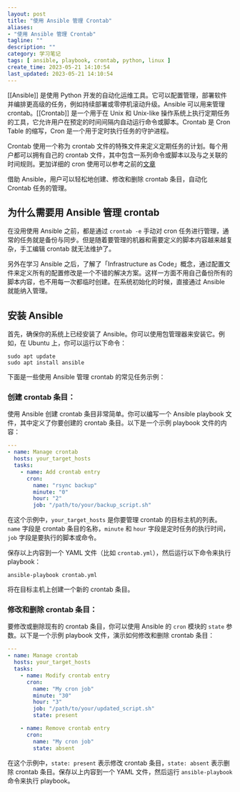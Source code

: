 ```yaml
---
layout: post
title: "使用 Ansible 管理 Crontab"
aliases:
- "使用 Ansible 管理 Crontab"
tagline: ""
description: ""
category: 学习笔记
tags: [ ansible, playbook, crontab, python, linux ]
create_time: 2023-05-21 14:10:54
last_updated: 2023-05-21 14:10:54
---
```


[[Ansible]] 是使用 Python 开发的自动化运维工具。它可以配置管理，部署软件并编排更高级的任务，例如持续部署或零停机滚动升级。Ansible 可以用来管理 crontab。[[Crontab]] 是一个用于在 Unix 和 Unix-like 操作系统上执行定期任务的工具，它允许用户在预定的时间间隔内自动运行命令或脚本。Crontab 是 Cron Table 的缩写，Cron 是一个用于定时执行任务的守护进程。

Crontab 使用一个称为 crontab 文件的特殊文件来定义定期任务的计划。每个用户都可以拥有自己的 crontab 文件，其中包含一系列命令或脚本以及与之关联的时间规则。更加详细的 cron 使用可以参考之前的[文章](/post/2017/03/crontab-schedule-task.html)

借助 Ansible，用户可以轻松地创建、修改和删除 crontab 条目，自动化 Crontab 任务的管理。

## 为什么需要用 Ansible 管理 crontab

在没用使用 Ansible 之前，都是通过 `crontab -e` 手动对 cron 任务进行管理，通常的任务就是备份与同步。但是随着要管理的机器和需要定义的脚本内容越来越复杂，手工编辑 crontab 就无法维护了。

另外在学习 Ansible 之后，了解了「Infrastructure as Code」概念，通过配置文件来定义所有的配置修改是一个不错的解决方案。这样一方面不用自己备份所有的脚本内容，也不用每一次都临时创建。在系统初始化的时候，直接通过 Ansible 就能纳入管理。

## 安装 Ansible

首先，确保你的系统上已经安装了 Ansible。你可以使用包管理器来安装它。例如，在 Ubuntu 上，你可以运行以下命令：

```
sudo apt update
sudo apt install ansible
```

下面是一些使用 Ansible 管理 crontab 的常见任务示例：

### 创建 crontab 条目：

使用 Ansible 创建 crontab 条目非常简单。你可以编写一个 Ansible playbook 文件，其中定义了你要创建的 crontab 条目。以下是一个示例 playbook 文件的内容：

```yaml
---
- name: Manage crontab
  hosts: your_target_hosts
  tasks:
    - name: Add crontab entry
      cron:
        name: "rsync backup"
        minute: "0"
        hour: "2"
        job: "/path/to/your/backup_script.sh"
```

在这个示例中，`your_target_hosts` 是你要管理 crontab 的目标主机的列表。`name` 字段是 crontab 条目的名称，`minute` 和 `hour` 字段是定时任务的执行时间，`job` 字段是要执行的脚本或命令。

保存以上内容到一个 YAML 文件（比如 `crontab.yml`），然后运行以下命令来执行 playbook：

```
ansible-playbook crontab.yml
```

将在目标主机上创建一个新的 crontab 条目。

### 修改和删除 crontab 条目：

要修改或删除现有的 crontab 条目，你可以使用 Ansible 的 `cron` 模块的 `state` 参数。以下是一个示例 playbook 文件，演示如何修改和删除 crontab 条目：

```yaml
---
- name: Manage crontab
  hosts: your_target_hosts
  tasks:
    - name: Modify crontab entry
      cron:
        name: "My cron job"
        minute: "30"
        hour: "3"
        job: "/path/to/your/updated_script.sh"
        state: present

    - name: Remove crontab entry
      cron:
        name: "My cron job"
        state: absent
```

在这个示例中，`state: present` 表示修改 crontab 条目，`state: absent` 表示删除 crontab 条目。保存以上内容到一个 YAML 文件，然后运行 `ansible-playbook` 命令来执行 playbook。
